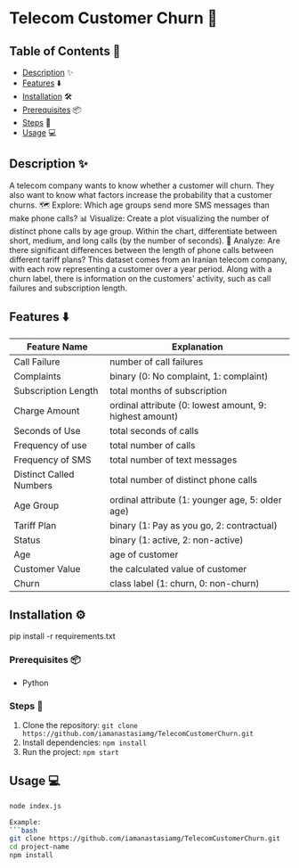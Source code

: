 # Telecom Customer Churn 🚀

## Table of Contents 📑
- [Description](#Description) ✨
- [Features](#Features) ⬇️
- [Installation](#Installation) 🛠️
- [Prerequisites](#Prerequisites) 📦
- [Steps](#Steps) 📝
- [Usage](#Usage) 💻

## Description ✨

A telecom company wants to know whether a customer will churn. They also want to know what factors increase the probability that a customer churns.
🗺️ Explore: Which age groups send more SMS messages than make phone calls?
📊 Visualize: Create a plot visualizing the number of distinct phone calls by age group. Within the chart, differentiate between short, medium, and long calls (by the number of seconds).
🔎 Analyze: Are there significant differences between the length of phone calls between different tariff plans?
This dataset comes from an Iranian telecom company, with each row representing a customer over a year period. Along with a churn label, there is information on the customers' activity, such as call failures and subscription length.

## Features ⬇️

| Feature Name              | Explanation                      
|---------------------------|-------------------------------
| Call Failure              | number of call failures
| Complaints                | binary (0: No complaint, 1: complaint)
| Subscription Length       |	total months of subscription
| Charge Amount             | ordinal attribute (0: lowest amount, 9: highest amount)
| Seconds of Use            | total seconds of calls
| Frequency of use          | total number of calls
| Frequency of SMS          | total number of text messages
| Distinct Called Numbers   | total number of distinct phone calls
| Age Group                 | ordinal attribute (1: younger age, 5: older age)
| Tariff Plan               | binary (1: Pay as you go, 2: contractual)
| Status                    | binary (1: active, 2: non-active)
| Age                       | age of customer
| Customer Value            | the calculated value of customer
| Churn                     | class label (1: churn, 0: non-churn)

## Installation ⚙️
pip install -r requirements.txt

### Prerequisites 📦
- Python

### Steps 📝
1. Clone the repository: `git clone https://github.com/iamanastasiamg/TelecomCustomerChurn.git`
2. Install dependencies: `npm install`
3. Run the project: `npm start`

## Usage 💻
```bash
node index.js

Example:
```bash
git clone https://github.com/iamanastasiamg/TelecomCustomerChurn.git
cd project-name
npm install
